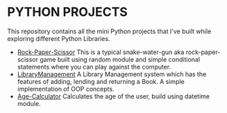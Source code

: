 # PYTHON PROJECTS
This repository contains all the mini Python projects that I've built while exploring different Python Libraries.
* [Rock-Paper-Scissor](/Rock-Paper-Scissor.py) 
  This is a typical snake-water-gun aka rock-paper-scissor game built using random module and simple conditional statements where you can play against the computer. 
* [LibraryManagement](/LibraryManagement.py)
  A Library Management system which has the features of adding, lending and returning a Book. A simple implementation of OOP concepts.
* [Age-Calculator](/Age-Calculator.py)
  Calculates the age of the user, build using datetime module.
